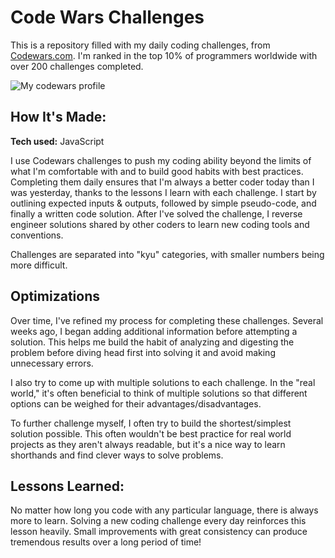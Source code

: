 # Code Wars Challenges
This is a repository filled with my daily coding challenges, from <a href="https://www.codewars.com/users/NickSramcik">Codewars.com</a>. I'm ranked in the top 10% of programmers worldwide with over 200 challenges completed. 

![My codewars profile](https://i.imgur.com/eMB0m2I.png)

## How It's Made:

**Tech used:** JavaScript

I use Codewars challenges to push my coding ability beyond the limits of what I'm comfortable with and to build good habits with best practices. Completing them daily ensures that I'm always a better coder today than I was yesterday, thanks to the lessons I learn with each challenge. I start by outlining expected inputs & outputs, followed by simple pseudo-code, and finally a written code solution. After I've solved the challenge, I reverse engineer solutions shared by other coders to learn new coding tools and conventions. 

Challenges are separated into "kyu" categories, with smaller numbers being more difficult.

## Optimizations

Over time, I've refined my process for completing these challenges. Several weeks ago, I began adding additional information before attempting a solution. This helps me build the habit of analyzing and digesting the problem before diving head first into solving it and avoid making unnecessary errors. 

I also try to come up with multiple solutions to each challenge. In the "real world," it's often beneficial to think of multiple solutions so that different options can be weighed for their advantages/disadvantages. 

To further challenge myself, I often try to build the shortest/simplest solution possible. This often wouldn't be best practice for real world projects as they aren't always readable, but it's a nice way to learn shorthands and find clever ways to solve problems. 

## Lessons Learned:

No matter how long you code with any particular language, there is always more to learn. Solving a new coding challenge every day reinforces this lesson heavily. Small improvements with great consistency can produce tremendous results over a long period of time!